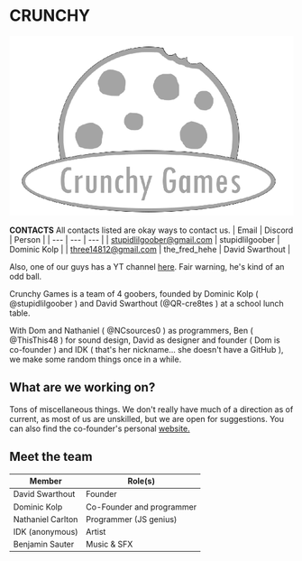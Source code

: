 # CRUNCHY
![Our logo](crunchy-games.webp)

**CONTACTS**
All contacts listed are okay ways to contact us.
| Email | Discord | Person |
| --- | --- | --- |
| stupidlilgoober@gmail.com | stupidlilgoober | Dominic Kolp |
| three14812@gmail.com | the_fred_hehe | David Swarthout |

Also, one of our guys has a YT channel [here](https://youtube.com/@ambailgail?si=ra9xS-KU4PCYLrmI).
Fair warning, he's kind of an odd ball.

Crunchy Games is a team of 4 goobers, founded
by Dominic Kolp ( @stupidlilgoober ) and David
Swarthout (@QR-cre8tes ) at a school lunch table.

With Dom and Nathaniel ( @NCsources0 ) as programmers,
Ben ( @ThisThis48 ) for sound design, David as designer
and founder ( Dom is co-founder ) and IDK ( that's her
nickname... she doesn't have a GitHub ), we make some
random things once in a while.

## What are we working on?
Tons of miscellaneous things. We don't really have much
of a direction as of current, as most of us are unskilled,
but we are open for suggestions. You can also find the
co-founder's personal [website.](https://StupidLilGoober.github.io)

## Meet the team
| Member | Role(s) |
| --- | --- |
| David Swarthout | Founder |
| Dominic Kolp | Co-Founder and programmer |
| Nathaniel Carlton | Programmer (JS genius) |
| IDK (anonymous) | Artist |
| Benjamin Sauter | Music & SFX |
